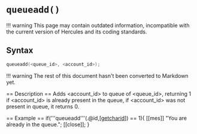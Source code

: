 # `queueadd()`

!!! warning
	This page may contain outdated information, incompatible with the current version of Hercules and its coding standards.

## Syntax

```c
queueadd(<queue_id>, <account_id>);
```

!!! warning
	The rest of this document hasn't been converted to Markdown yet.

== Description ==
Adds <account_id> to queue of <queue_id>, returning 1 if <account_id> is already
present in the queue, if <account_id> was not present in queue, it returns 0.

== Example ==
  if('''queueadd'''(.@id,[[getcharid]](3)) == 1){
    [[mes]] "You are already in the queue.";
    [[close]];
  }
